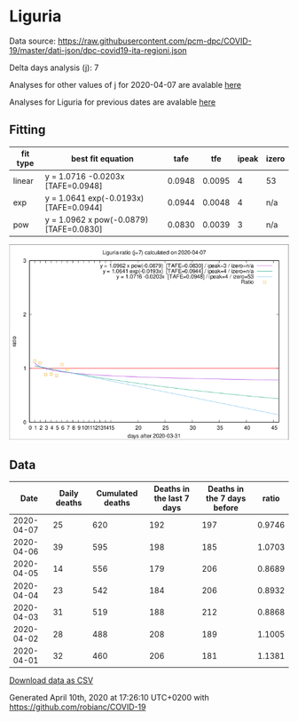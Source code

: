 # Liguria

Data source: https://raw.githubusercontent.com/pcm-dpc/COVID-19/master/dati-json/dpc-covid19-ita-regioni.json

Delta days analysis (j): 7

Analyses for other values of j for 2020-04-07 are avalable [here](../README.md)

Analyses for Liguria for previous dates are avalable [here](../../README.md)

## Fitting 
|fit type|best fit equation|tafe|tfe|ipeak|izero|
|-------|-----|--------|------|---|---|
|linear|y = 1.0716 -0.0203x  [TAFE=0.0948]|0.0948|0.0095|4|53|
|exp|y = 1.0641 exp(-0.0193x)  [TAFE=0.0944]|0.0944|0.0048|4|n/a|
|pow|y = 1.0962 x pow(-0.0879)  [TAFE=0.0830]|0.0830|0.0039|3|n/a|

![Plot](COVID-19_liguria_j7_2020-04-07.png)

## Data
|Date|Daily deaths|Cumulated deaths|Deaths in the last 7 days|Deaths in the 7 days before|ratio|
|----|----------|-----------|-------|--------------------|-----|
|2020-04-07|25|620|192|197|0.9746|
|2020-04-06|39|595|198|185|1.0703|
|2020-04-05|14|556|179|206|0.8689|
|2020-04-04|23|542|184|206|0.8932|
|2020-04-03|31|519|188|212|0.8868|
|2020-04-02|28|488|208|189|1.1005|
|2020-04-01|32|460|206|181|1.1381|

[Download data as CSV](COVID-19_liguria_j7_2020-04-07.csv)

Generated April 10th, 2020 at 17:26:10 UTC+0200 with https://github.com/robianc/COVID-19
